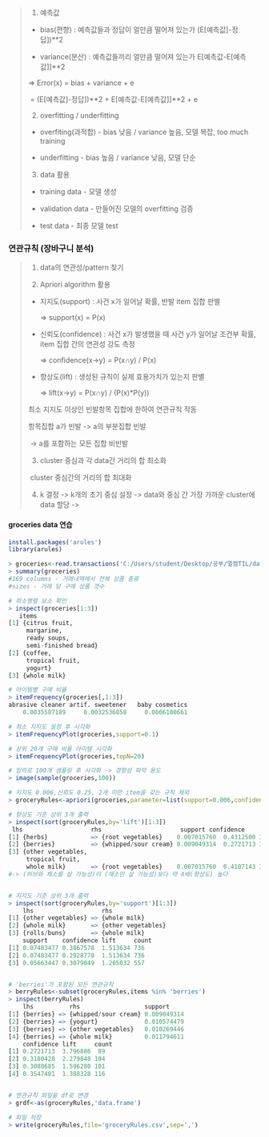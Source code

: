 >  <supervised learning>
>
> 1) 예측값
>
> * bias(편향) : 예측값들과 정답이 얼만큼 떨어져 있는가  (E[예측값]-정답])**2
>
> * variance(분산) :   예측값들끼리 얼만큼 떨어져 있는가   E[예측값-E[예측값]]**2
>
> => Error(x) = bias + variance + e
>
> ​                    =  (E[예측값]-정답])**2 +  E[예측값-E[예측값]]**2 + e
>
> 2) overfitting / underfitting
>
> * overfiting(과적합) - bias 낮음 / variance 높음,  모델 복잡,  too much training
>
> * underfitting - bias 높음 / variance 낮음,  모델 단순
>
> 3) data 활용
>
> * training  data  - 모델 생성
>
> * validation data - 만들어진 모델의 overfitting 검증 
>
> * test data - 최종 모델 test





### 연관규칙 (장바구니 분석)

> 1) data의 연관성/pattern 찾기
>
> 2) Apriori algorithm 활용
>
> * 지지도(support) : 사건 x가 일어날 확률, 반발 item 집합 판별
>
>   => support(x) = P(x)
>
> * 신뢰도(confidence) : 사건 x가 발생했을 때 사건 y가 일어날 조건부 확률, item 집합 간의 연관성 강도 측정
>
>   => confidence(x->y) = P(x∩y) / P(x)
>
> * 향상도(lift) : 생성된 규칙이 실제 효용가치가 있는지 판별
>
>   => lift(x->y) = P(x∩y) / (P(x)*P(y))
>
> 최소 지지도 이상인 빈발항목 집합에 한하여 연관규칙 작동
>
> 항목집합 a가 빈발 ->  a의 부분집합 빈발
>
> ​                                ->  a를 포함하는 모든 집합 비빈발 
>
> 3) cluster 중심과 각 data간 거리의 합 최소화
>
> ​    cluster 중심간의 거리의 합 최대화
>
> 4) k 결정 -> k개의 초기 중심 설정 -> data와 중심 간 가장 가까운 cluster에 data 할당 ->  



#### groceries data 연습

```R
install.packages('arules')
library(arules)

> groceries<-read.transactions('C:/Users/student/Desktop/공부/멀캠TIL/dataset/R/dataset_for_ml/dataset_for_ml/groceries.csv',sep=',')
> summary(groceries)
#169 columns - 거래내역에서 전체 상품 종류
#sizes - 거래 당 구매 상품 갯수

# 희소행렬 요소 확인
> inspect(groceries[1:3])  
   items                
[1] {citrus fruit,       
     margarine,          
     ready soups,        
     semi-finished bread}
[2] {coffee,             
     tropical fruit,     
     yogurt}             
[3] {whole milk}  

# 아이템별 구매 비율
> itemFrequency(groceries[,1:3])  
abrasive cleaner artif. sweetener   baby cosmetics 
    0.0035587189     0.0032536858     0.0006100661 

# 최소 지지도 설정 후 시각화
> itemFrequencyPlot(groceries,support=0.1) 

# 상위 20개 구매 비율 아이템 시각화
> itemFrequencyPlot(groceries,topN=20)  

# 임의로 100개 샘플링 후 시각화 -> 경향성 파악 용도
> image(sample(groceries,100))  

# 지지도 0.006,신뢰도 0.25, 2개 미만 item을 갖는 규칙 제외
> groceryRules<-apriori(groceries,parameter=list(support=0.006,confidence=0.25,minlen=2))  

# 향상도 기준 상위 3개 출력
> inspect(sort(groceryRules,by='lift')[1:3])  
 lhs                   rhs                      support confidence     lift count
[1] {herbs}            => {root vegetables}    0.007015760  0.4312500 3.956477    69
[2] {berries}          => {whipped/sour cream} 0.009049314  0.2721713 3.796886    89
[3] {other vegetables,                                                              
     tropical fruit,                                                                
     whole milk}       => {root vegetables}    0.007015760  0.4107143 3.768074    69
#-> (허브와 채소를 살 가능성)이 (채소만 살 가능성)보다 약 4배(향상도) 높다


# 지지도 기준 상위 3개 출력
> inspect(sort(groceryRules,by='support')[1:3])  
    lhs                   rhs               
[1] {other vegetables} => {whole milk}      
[2] {whole milk}       => {other vegetables}
[3] {rolls/buns}       => {whole milk}      
    support    confidence lift     count
[1] 0.07483477 0.3867578  1.513634 736  
[2] 0.07483477 0.2928770  1.513634 736  
[3] 0.05663447 0.3079049  1.205032 557  


# 'berries'가 포함된 모든 연관규칙
> berryRules<-subset(groceryRules,items %in% 'berries')  
> inspect(berryRules)
    lhs          rhs                  support    
[1] {berries} => {whipped/sour cream} 0.009049314
[2] {berries} => {yogurt}             0.010574479
[3] {berries} => {other vegetables}   0.010269446
[4] {berries} => {whole milk}         0.011794611
    confidence lift     count
[1] 0.2721713  3.796886  89  
[2] 0.3180428  2.279848 104  
[3] 0.3088685  1.596280 101  
[4] 0.3547401  1.388328 116  


# 연관규칙 파일을 df로 변경
> grdf<-as(groceryRules,'data.frame')   

# 파일 저장
> write(groceryRules,file='groceryRules.csv',sep=',')  

```


